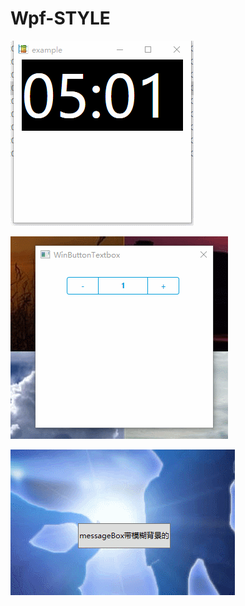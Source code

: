 ﻿# Wpf-STYLE

![example](https://raw.githubusercontent.com/oiliu/Wpf-STYLE/master/img/jia'shi's.gif)

![加减号控制数字大小](https://raw.githubusercontent.com/oiliu/Wpf-STYLE/master/img/2.gif)

![MessBox样式](https://raw.githubusercontent.com/oiliu/Wpf-STYLE/master/img/m.gif)

